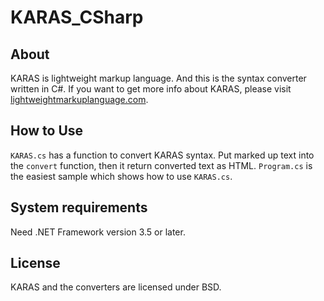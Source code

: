 # KARAS_CSharp



## About

KARAS is lightweight markup language. And this is the syntax converter written in C#.
If you want to get more info about KARAS, please visit [lightweightmarkuplanguage.com](http://lightweightmarkuplanguage.com).



## How to Use

``KARAS.cs`` has a function to convert KARAS syntax. Put marked up text into the ``convert`` function, then it return converted text as HTML. ``Program.cs`` is the easiest sample which shows how to use ``KARAS.cs``.



## System requirements

Need .NET Framework version 3.5 or later.



## License

KARAS and the converters are licensed under BSD.